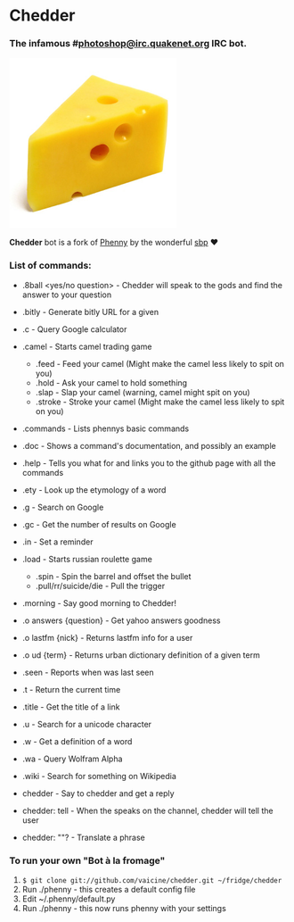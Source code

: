 Chedder
=======

### The infamous #photoshop@irc.quakenet.org IRC bot. ###

![Cheese](http://github.com/vaicine/chedder/raw/master/cheese.jpg)

**Chedder** bot is a fork of [Phenny](https://github.com/sbp/phenny) by the wonderful [sbp](https://github.com/sbp) ❤

### List of commands: ###

* .8ball <yes/no question> - Chedder will speak to the gods and find the answer to your question
* .bitly <url> - Generate bitly URL for a given <url>
* .c <query> - Query Google calculator
* .camel - Starts camel trading game
  * .feed - Feed your camel (Might make the camel less likely to spit on you)
  * .hold - Ask your camel to hold something
  * .slap - Slap your camel (warning, camel might spit on you)
  * .stroke - Stroke your camel (Might make the camel less likely to spit on you)

* .commands - Lists phennys basic commands
* .doc - Shows a command's documentation, and possibly an example
* .help - Tells you what for and links you to the github page with all the commands

* .ety - Look up the etymology of a word
* .g - Search on Google
* .gc - Get the number of results on Google

* .in - Set a reminder
* .load - Starts russian roulette game
  * .spin - Spin the barrel and offset the bullet
  * .pull/rr/suicide/die - Pull the trigger
* .morning - Say good morning to Chedder!
* .o answers {question} - Get yahoo answers goodness
* .o lastfm {nick} - Returns lastfm info for a user
* .o ud {term} - Returns urban dictionary definition of a given term
* .seen <nick> - Reports when <nick> was last seen
* .t - Return the current time
* .title - Get the title of a link
* .u - Search for a unicode character
* .w - Get a definition of a word
* .wa - Query Wolfram Alpha
* .wiki - Search for something on Wikipedia

* <greeting> chedder - Say <greeting> to chedder and get a reply
* chedder: tell <nick> <message> - When the <nick> speaks on the channel, chedder will tell the user <message>
* chedder: "<message>"? - Translate a phrase

### To run your own "Bot à la fromage" ###

1. ```$ git clone git://github.com/vaicine/chedder.git ~/fridge/chedder```
2. Run ./phenny - this creates a default config file
3. Edit ~/.phenny/default.py
4. Run ./phenny - this now runs phenny with your settings
